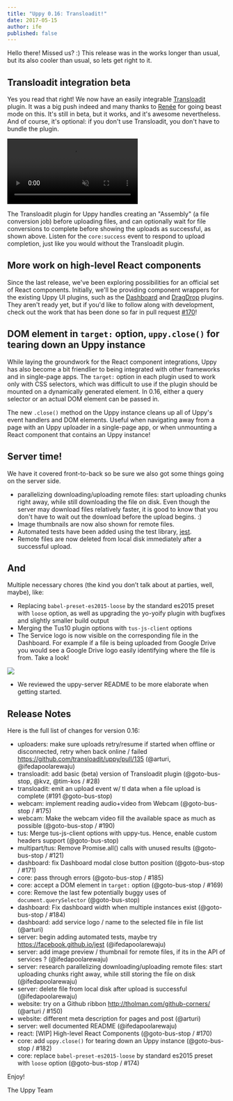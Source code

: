 ```yaml
---
title: "Uppy 0.16: Transloadit!"
date: 2017-05-15
author: ife
published: false
---
```


Hello there! Missed us? :) This release was in the works longer than usual, but its also cooler than usual, so lets get right to it.
<!-- more -->

## Transloadit integration beta

Yes you read that right! We now have an easily integrable [Transloadit](https://transloadit.com) plugin. It was a big push indeed and many thanks to [Renée](https://github.com/goto-bus-stop) for going beast mode on this. It's still in beta, but it works, and it's awesome nevertheless. And of course, it's optional: if you don't use Transloadit, you don't have to bundle the plugin.

<video
  src="/images/blog/0.16/transloadit.mp4"
  alt="Demo video showing the Transloadit upload plugin in action."
  muted
  autoplay
  loop>
</video>

The Transloadit plugin for Uppy handles creating an "Assembly" (a file conversion job) before uploading files, and can optionally wait for file conversions to complete before showing the uploads as successful, as shown above. Listen for the `core:success` event to respond to upload completion, just like you would without the Transloadit plugin.

## More work on high-level React components

Since the last release, we've been exploring possibilities for an official set of React components. Initially, we'll be providing component wrappers for the existing Uppy UI plugins, such as the [Dashboard](/examples/dashboard) and [DragDrop](/examples/dragdrop) plugins. They aren't ready yet, but if you'd like to follow along with development, check out the work that has been done so far in pull request [#170](https://github.com/transloadit/uppy/pull/170)!

## DOM element in `target:` option, `uppy.close()` for tearing down an Uppy instance

While laying the groundwork for the React component integrations, Uppy has also become a bit friendlier to being integrated with other frameworks and in single-page apps. The `target:` option in each plugin used to work only with CSS selectors, which was difficult to use if the plugin should be mounted on a dynamically generated element. In 0.16, either a query selector or an actual DOM element can be passed in.

The new `.close()` method on the Uppy instance cleans up all of Uppy's event handlers and DOM elements. Useful when navigating away from a page with an Uppy uploader in a single-page app, or when unmounting a React component that contains an Uppy instance!

## Server time!

We have it covered front-to-back so be sure we also got some things going on the server side.

- parallelizing downloading/uploading remote files: start uploading chunks right away, while still downloading the file on disk.
Even though the server may download files relatively faster, it is good to know that you don't have to wait out the download before the upload begins. :)
- Image thumbnails are now also shown for remote files.
- Automated tests have been added using the test library, [jest](https://facebook.github.io/jest/).
- Remote files are now deleted from local disk immediately after a successful upload.

## And

Multiple necessary chores (the kind you don’t talk about at parties, well, maybe), like:

- Replacing `babel-preset-es2015-loose` by the standard es2015 preset with `loose` option, as well as upgrading the yo-yoify plugin with bugfixes and slightly smaller build output
- Merging the Tus10 plugin options with `tus-js-client` options
- The Service logo is now visible on the corresponding file in the Dashboard. For example if a file is being uploaded from
Google Drive you would see a Google Drive logo easily identifying where the file is from. Take a look!

<img src="/images/blog/0.16/service-logos.png">

- We reviewed the uppy-server README to be more elaborate when getting started.


## Release Notes

Here is the full list of changes for version 0.16:
- uploaders: make sure uploads retry/resume if started when offline or disconnected, retry when back online / failed https://github.com/transloadit/uppy/pull/135 (@arturi, @ifedapoolarewaju)
- transloadit: add basic (beta) version of Transloadit plugin (@goto-bus-stop, @kvz, @tim-kos / #28)
- transloadit: emit an upload event w/ tl data when a file upload is complete (#191 @goto-bus-stop)
- webcam: implement reading audio+video from Webcam (@goto-bus-stop / #175)
- webcam: Make the webcam video fill the available space as much as possible (@goto-bus-stop / #190)
- tus: Merge tus-js-client options with uppy-tus. Hence, enable custom headers support (@goto-bus-stop)
- multipart/tus: Remove Promise.all() calls with unused results (@goto-bus-stop / #121)
- dashboard: fix Dashboard modal close button position (@goto-bus-stop / #171)
- core: pass through errors (@goto-bus-stop / #185)
- core: accept a DOM element in `target:` option (@goto-bus-stop / #169)
- core: Remove the last few potentially buggy uses of `document.querySelector` (@goto-bus-stop)
- dashboard: Fix dashboard width when multiple instances exist (@goto-bus-stop / #184)
- dashboard: add service logo / name to the selected file in file list (@arturi)
- server: begin adding automated tests, maybe try https://facebook.github.io/jest (@ifedapoolarewaju)
- server: add image preview / thumbnail for remote files, if its in the API of services ? (@ifedapoolarewaju)
- server: research parallelizing downloading/uploading remote files: start uploading chunks right away, while still storing the file on disk (@ifedapoolarewaju)
- server: delete file from local disk after upload is successful (@ifedapoolarewaju)
- website: try on a Github ribbon http://tholman.com/github-corners/ (@arturi / #150)
- website: different meta description for pages and post (@arturi)
- server: well documented README (@ifedapoolarewaju)
- react: [WIP] High-level React Components (@goto-bus-stop / #170)
- core: add `uppy.close()` for tearing down an Uppy instance (@goto-bus-stop / #182)
- core: replace `babel-preset-es2015-loose` by standard es2015 preset with `loose` option (@goto-bus-stop / #174)

Enjoy!

The Uppy Team
